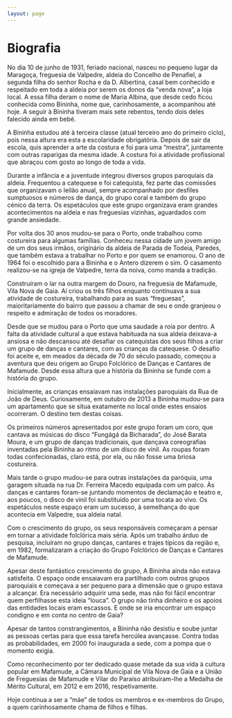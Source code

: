 ```yaml
---
layout: page
---
```


# Biografia

No dia 10 de junho de 1931, feriado nacional, nasceu no pequeno lugar da Maragoça, freguesia de Valpedre, aldeia do Concelho de Penafiel, a segunda filha do senhor Rocha e da D. Albertina, casal bem conhecido e respeitado em toda a aldeia por serem os donos da “venda nova”, a loja local. A essa filha deram o nome de Maria Albina, que desde cedo ficou conhecida como Bininha, nome que, carinhosamente, a acompanhou até hoje. A seguir à Bininha tiveram mais sete rebentos, tendo dois deles falecido ainda em bebé.


A Bininha estudou até à terceira classe (atual terceiro ano do primeiro ciclo), pois nessa altura era esta a escolaridade obrigatória. Depois de sair da escola, quis aprender a arte da costura e foi para uma “mestra”, juntamente com outras raparigas da mesma idade. A costura foi a atividade profissional que abraçou com gosto ao longo de toda a vida.


Durante a infância e a juventude integrou diversos grupos paroquiais da aldeia. Frequentou a catequese e foi catequista, fez parte das comissões que organizavam o leilão anual, sempre acompanhado por desfiles sumptuosos e números de dança, do grupo coral e também do grupo cénico da terra. Os espetáculos que este grupo organizava eram grandes acontecimentos na aldeia e nas freguesias vizinhas, aguardados com grande ansiedade.


Por volta dos 30 anos mudou-se para o Porto, onde trabalhou como costureira para algumas famílias. Conheceu nessa cidade um jovem amigo de um dos seus irmãos, originário da aldeia de Parada de Todeia, Paredes, que também estava a trabalhar no Porto e por quem se enamorou. O ano de 1964 foi o escolhido para a Bininha e o Antero dizerem o sim. O casamento realizou-se na igreja de Valpedre, terra da noiva, como manda a tradição.


Construíram o lar na outra margem do Douro, na freguesia de Mafamude, Vila Nova de Gaia. Aí criou os três filhos enquanto continuava a sua atividade de costureira, trabalhando para as suas “freguesas”, maioritariamente do bairro que passou a chamar de seu e onde granjeou o respeito e admiração de todos os moradores.


Desde que se mudou para o Porto que uma saudade a roía por dentro. A falta da atividade cultural a que estava habituada na sua aldeia deixava-a ansiosa e não descansou até desafiar os catequistas dos seus filhos a criar um grupo de danças e cantares, com as crianças da catequese. O desafio foi aceite e, em meados da década de 70 do século passado, começou a aventura que deu origem ao Grupo Folclórico de Danças e Cantares de Mafamude. Desde essa altura que a história da Bininha se funde com a história do grupo.


Inicialmente, as crianças ensaiavam nas instalações paroquiais da Rua de João de Deus. Curiosamente, em outubro de 2013 a Bininha mudou-se para um apartamento que se situa exatamente no local onde estes ensaios ocorreram. O destino tem destas coisas.


Os primeiros números apresentados por este grupo foram um coro, que cantava as músicas do disco “Fungágá da Bicharada”, do José Barata Moura, e um grupo de danças tradicionais, que dançava coreografias inventadas pela Bininha ao ritmo de um disco de vinil. As roupas foram todas confecionadas, claro está, por ela, ou não fosse uma briosa costureira.


Mais tarde o grupo mudou-se para outras instalações da paróquia, uma garagem situada na rua Dr. Ferreira Macedo equipada com um palco. Às danças e cantares foram-se juntando momentos de declamação e teatro e, aos poucos, o disco de vinil foi substituído por uma tocata ao vivo. Os espetáculos neste espaço eram um sucesso, à semelhança do que acontecia em Valpedre, sua aldeia natal.


Com o crescimento do grupo, os seus responsáveis começaram a pensar em tornar a atividade folclórica mais séria. Após um trabalho árduo de pesquisa, incluíram no grupo danças, cantares e trajes típicos da região e, em 1982, formalizaram a criação do Grupo Folclórico de Danças e Cantares de Mafamude.


Apesar deste fantástico crescimento do grupo, A Bininha ainda não estava satisfeita. O espaço onde ensaiavam era partilhado com outros grupos paroquiais e começava a ser pequeno para a dimensão que o grupo estava a alcançar. Era necessário adquirir uma sede, mas não foi fácil encontrar quem perfilhasse esta ideia “louca”. O grupo não tinha dinheiro e os apoios das entidades locais eram escassos. E onde se iria encontrar um espaço condigno e em conta no centro de Gaia?


Apesar de tantos constrangimentos, a Bininha não desistiu e soube juntar as pessoas certas para que essa tarefa hercúlea avançasse. Contra todas as probabilidades, em 2000 foi inaugurada a sede, com a pompa que o momento exigia.


Como reconhecimento por ter dedicado quase metade da sua vida à cultura popular em Mafamude, a Câmara Municipal de Vila Nova de Gaia e a União de Freguesias de Mafamude e Vilar do Paraíso atribuíram-lhe a Medalha de Mérito Cultural, em 2012 e em 2016, respetivamente.


Hoje continua a ser a “mãe” de todos os membros e ex-membros do Grupo, a quem carinhosamente chama de filhos e filhas.
